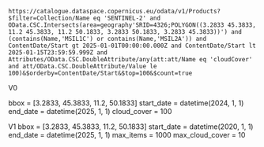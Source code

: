 ```
https://catalogue.dataspace.copernicus.eu/odata/v1/Products?$filter=Collection/Name eq 'SENTINEL-2' and OData.CSC.Intersects(area=geography'SRID=4326;POLYGON((3.2833 45.3833, 11.2 45.3833, 11.2 50.1833, 3.2833 50.1833, 3.2833 45.3833))') and (contains(Name,'MSIL1C') or contains(Name,'MSIL2A')) and ContentDate/Start gt 2025-01-01T00:00:00.000Z and ContentDate/Start lt 2025-01-15T23:59:59.999Z and Attributes/OData.CSC.DoubleAttribute/any(att:att/Name eq 'cloudCover' and att/OData.CSC.DoubleAttribute/Value le 100)&$orderby=ContentDate/Start&$top=100&$count=true

```

V0 

bbox = [3.2833, 45.3833, 11.2, 50.1833]
start_date = datetime(2024, 1, 1)
end_date = datetime(2025, 1, 1)
cloud_cover = 100 


V1 
bbox = [3.2833, 45.3833, 11.2, 50.1833]
start_date = datetime(2020, 1, 1)
end_date = datetime(2025, 1, 1)
max_items = 1000
max_cloud_cover = 10